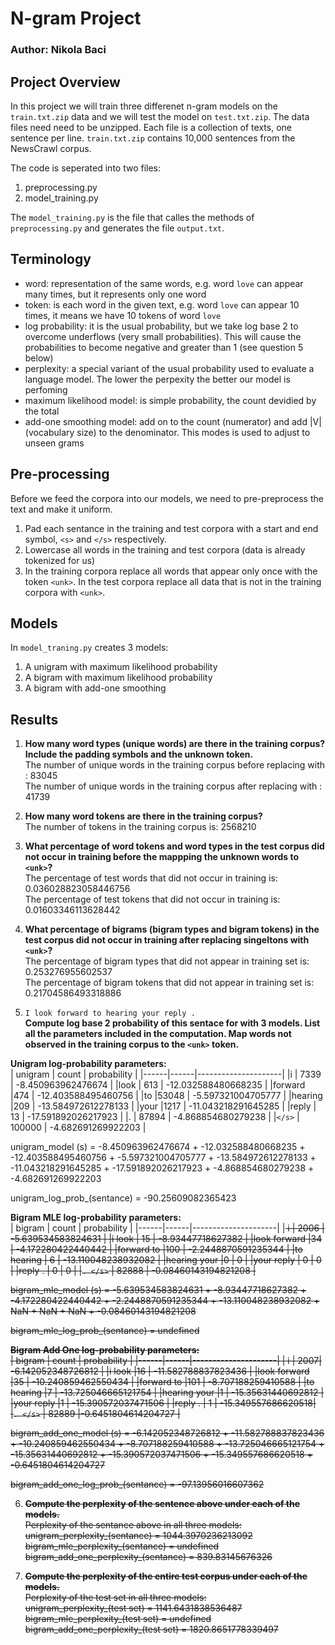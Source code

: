 # N-gram Project
### Author: Nikola Baci

## Project Overview
In this project we will train three differenet n-gram models on the `train.txt.zip` data and we will test the model on `test.txt.zip`. The data files need
need to be unzipped. Each file is a collection of texts, one sentence per line. `train.txt.zip` contains 10,000 sentences from the NewsCrawl corpus.

The code is seperated into two files:
1. preprocessing.py
2. model_training.py

The `model_training.py` is the file that calles the methods of `preprocessing.py` and generates the file `output.txt`. 
## Terminology
- word: representation of the same words, e.g. word `love` can appear many times, but it represents only one word
- token: is each word in the given text, e.g. word `love` can appear 10 times, it means we have 10 tokens of word `love`
- log probability: it is the usual probability, but we take log base 2 to overcome underflows (very small probabilities). This will cause the probabilities
to become negative and greater than 1 (see question 5 below)
- perplexity: a special variant of the usual probability used to evaluate a language model. The lower the perpexity the better our model is perfoming
- maximum likelihood model: is simple probability, the count devidied by the total
- add-one smoothing model: add on to the count (numerator) and add |V| (vocabulary size) to the denominator. This modes is used to adjust to unseen grams

## Pre-processing
Before we feed the corpora into our models, we need to pre-preprocess the text and make it uniform.
1. Pad each sentance in the training and test corpora with a start and end symbol, `<s>` and `</s>` respectively.
2. Lowercase all words in the training and test corpora (data is already tokenized for us)
3. In the training corpora replace all words that appear only once with the token `<unk>`. In the test corpora replace all data that is not in the training 
corpora with `<unk>`.

## Models
In `model_traning.py` creates 3 models:
1. A unigram with maximum likelihood probability
2. A bigram with maximum likelihood probability
3. A bigram with add-one smoothing

## Results
1. __How many word types (unique words) are there in the training corpus? Include the padding symbols and the unknown token.__  
The number of unique words in the training corpus before replacing with <unk>: 83045  
The number of unique words in the training corpus after replacing with <unk>: 41739

2. __How many word tokens are there in the training corpus?__  
The number of tokens in the training corpus is: 2568210

3. __What percentage of word tokens and word types in the test corpus did not occur
in training before the mappping the unknown words to `<unk>`?__  
The percentage of test words that did not occur in training is: 0.036028823058446756  
The percentage of test tokens that did not occur in training is: 0.01603346113628442

4. __What percentage of bigrams (bigram types and bigram tokens) in the test corpus did not occur in training after replacing singeltons with `<unk>`?__  
The percentage of bigram types that did not appear in training set is: 0.253276955602537  
The percentage of bigram tokens that did not appear in training set is: 0.21704586493318886

5. `I look forward to hearing your reply .`  
__Compute log base 2 probability of this sentace for with 3 models. List all the parameters included in the 
computation. Map words not observed in the training corpus to the `<unk>` token.__  

__Unigram log-probability parameters:__     
|  unigram  |  count  |  probability   |
|------|------|---------------------|
|i	   | 7339 	|  -8.450963962476674  |
|look	 | 613 	 | -12.032588480668235  |
|forward	|474 	|  -12.403588495460756 | 
|to	    |53048 |	-5.597321004705777  |
|hearing	|209 	|  -13.584972612278133  |
|your	  |1217 	|  -11.043218291645285  |
|reply	|  13 	 |   -17.591892026217923  |
|.	    |  87894 |	-4.868854680279238 | 
|`</s>` | 100000 |	-4.682691269922203 | 

unigram_model (s) = -8.450963962476674 + -12.032588480668235 + -12.403588495460756 + -5.597321004705777 + -13.584972612278133 + -11.043218291645285 + -17.591892026217923 + -4.868854680279238 + -4.682691269922203  

unigram_log_prob_(sentance) = -90.25609082365423  

__Bigram MLE log-probability parameters:__  
|  bigram  |  count  |  probability   |
|------|------|---------------------|
|<s> i	    |    2006 |	  -5.639534583824631  |
|i look	    |  15 	  |  -8.93447718627382  |
|look forward	|34 	 |   -4.172280422440442  |
|forward to	  |100 	|  -2.2448870591235344  |
|to hearing	 | 6 	 |   -13.110048238932082  |
|hearing your	|0 	 |   0  |
|your reply	 | 0 	 |   0  |
|reply .	   |   0 	|    0  |
|`. </s>`     | 82888 |	-0.08460143194821208  |

bigram_mle_model (s) = -5.639534583824631 + -8.93447718627382 + -4.172280422440442 + -2.2448870591235344 + -13.110048238932082 + NaN + NaN + NaN + -0.08460143194821208  

bigram_mle_log_prob_(sentance) = undefined  

__Bigram Add One log-probability parameters:__  
|  bigram  |  count  |  probability   |
|------|------|---------------------|
|<s> i	      |  2007| 	  -6.142052348726812 | 
|i look	      |16 	 |   -11.582788837823436 | 
|look forward	|35 	 |   -10.240859462550434 | 
|forward to	  |101 	 | -8.707188259410588  |
|to hearing	  |7 	   | -13.725046665121754  |
|hearing your	|1 	   | -15.35631440692812  |
|your reply	  |1 	   | -15.390572037471506 | 
|reply .	     | 1 	  |  -15.349557686620518|  
|`. </s>`	     | 82889 	|-0.6451804614204727  |

bigram_add_one_model (s) = -6.142052348726812 + -11.582788837823436 + -10.240859462550434 + -8.707188259410588 + -13.725046665121754 + -15.35631440692812 + -15.390572037471506 + -15.349557686620518 + -0.6451804614204727  

bigram_add_one_log_prob_(sentance) = -97.13956016607362

6. __Compute the perplexity of the sentence above under each of the models.__  
Perplexity of the sentance above in all three models:  
unigram_perplexity_(sentance) = 1044.3970236213092  
bigram_mle_perplexity_(sentance) = undefined  
bigram_add_one_perplexity_(sentance) = 839.83145676326  

7. __Compute the perplexity of the entire test corpus under each of the models.__  
Perplexity of the test set in all three models:  
unigram_perplexity_(test set) = 1141.6431838536487  
bigram_mle_perplexity_(test set) = undefined  
bigram_add_one_perplexity_(test set) = 1820.8651778339497  


